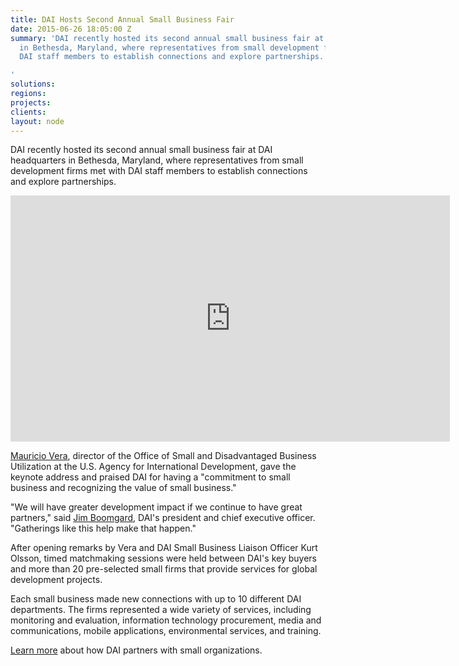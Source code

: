 ```yaml
---
title: DAI Hosts Second Annual Small Business Fair
date: 2015-06-26 18:05:00 Z
summary: 'DAI recently hosted its second annual small business fair at DAI headquarters
  in Bethesda, Maryland, where representatives from small development firms met with
  DAI staff members to establish connections and explore partnerships.

'
solutions: 
regions: 
projects: 
clients: 
layout: node
---
```


DAI recently hosted its second annual small business fair at DAI headquarters in Bethesda, Maryland, where representatives from small development firms met with DAI staff members to establish connections and explore partnerships.

<iframe allowfullscreen="" frameborder="0" height="394" mozallowfullscreen="" src="https://player.vimeo.com/video/131918269" webkitallowfullscreen="" width="703"></iframe>

[Mauricio Vera][1], director of the Office of Small and Disadvantaged Business Utilization at the U.S. Agency for International Development, gave the keynote address and praised DAI for having a "commitment to small business and recognizing the value of small business."

"We will have greater development impact if we continue to have great partners," said [Jim Boomgard][2], DAI's president and chief executive officer. "Gatherings like this help make that happen."

After opening remarks by Vera and DAI Small Business Liaison Officer Kurt Olsson, timed matchmaking sessions were held between DAI's key buyers and more than 20 pre-selected small firms that provide services for global development projects.

Each small business made new connections with up to 10 different DAI departments. The firms represented a wide variety of services, including monitoring and evaluation, information technology procurement, media and communications, mobile applications, environmental services, and training.

[Learn more][3] about how DAI partners with small organizations.

[1]: http://www.usaid.gov/who-we-are/organization/mauricio-p-vera
[2]: /who-we-are/leadership/james-boomgard
[3]: /working-dai/partnering-dai

